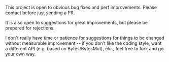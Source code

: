This project is open to obvious bug fixes and perf improvements. Please contact before just sending a PR.

It is also open to suggestions for great improvements, but please be prepared for rejections.

I don't really have time or patience for suggestions for things to be changed without measurable improvement -- if you
don't like the coding style, want a different API (e.g. based on Bytes/BytesMut), etc., feel free to fork and go your
own way.
